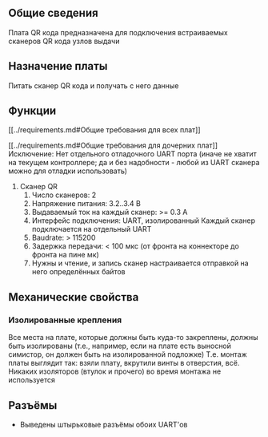 ## Общие сведения
Плата QR кода предназначена для подключения встраиваемых сканеров QR кода узлов
выдачи

## Назначение платы
Питать сканер QR кода и получать с него данные

## Функции
[[../requirements.md#Общие требования для всех плат]]

[[../requirements.md#Общие требования для дочерних плат]]
    Исключение:
    Нет отдельного отладочного UART порта (иначе не хватит на текущем
    контроллере; да и без надобности - любой из UART сканера можно для отладки
    использовать)

1. Сканер QR
   1. Число сканеров: 2
   2. Напряжение питания: 3.2..3.4 В
   3. Выдаваемый ток на каждый сканер: \>= 0.3 А
   4. Интерфейс подключения: UART, изолированный
      Каждый сканер подключается на отдельный UART
   5. Baudrate: \> 115200
   6. Задержка передачи: \< 100 мкс
      (от фронта на коннекторе до фронта на пине мк)
   6. Нужны и чтение, и запись
      сканер настраивается отправкой на него определённых байтов

## Механические свойства
### Изолированные крепления
Все места на плате, которые должны быть куда-то закреплены, должны быть
изолированы (т.е., например, если на плате есть выносной симистор, он должен
быть на изолированной подложке)
Т.е. монтаж платы выглядит так: взяли плату, вкрутили винты в отверстия, всё.
Никаких изоляторов (втулок и прочего) во время монтажа не используется

## Разъёмы
- Выведены штырьковые разъёмы обоих UART'ов
